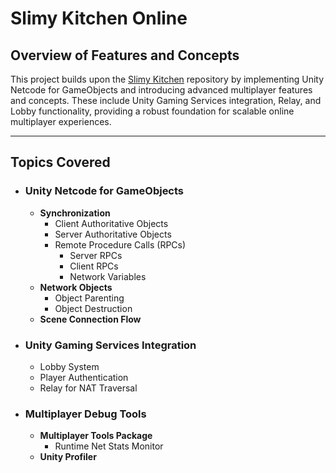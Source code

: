# Slimy Kitchen Online

## Overview of Features and Concepts

This project builds upon the [Slimy Kitchen](https://github.com/ddm94/SlimyKitchen) repository by implementing Unity Netcode for GameObjects and introducing advanced multiplayer features and concepts. These include Unity Gaming Services integration, Relay, and Lobby functionality, providing a robust foundation for scalable online multiplayer experiences.

---

## Topics Covered

- ### Unity Netcode for GameObjects
  - **Synchronization**
    - Client Authoritative Objects
    - Server Authoritative Objects
    - Remote Procedure Calls (RPCs)
      - Server RPCs
      - Client RPCs
      - Network Variables
  - **Network Objects**
    - Object Parenting
    - Object Destruction
  - **Scene Connection Flow**

- ### Unity Gaming Services Integration
  - Lobby System
  - Player Authentication
  - Relay for NAT Traversal

- ### Multiplayer Debug Tools
  - **Multiplayer Tools Package**
    - Runtime Net Stats Monitor
  - **Unity Profiler**
